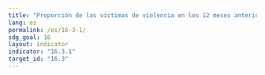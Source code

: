 ```yaml
---
title: "Proporción de las víctimas de violencia en los 12 meses anteriores que notificaron su victimización a las autoridades competentes u otros mecanismos de resolución de conflictos reconocidos oficialmente"
lang: es
permalink: /es/16-3-1/
sdg_goal: 16
layout: indicator
indicator: "16.3.1"
target_id: "16.3"
---
```



